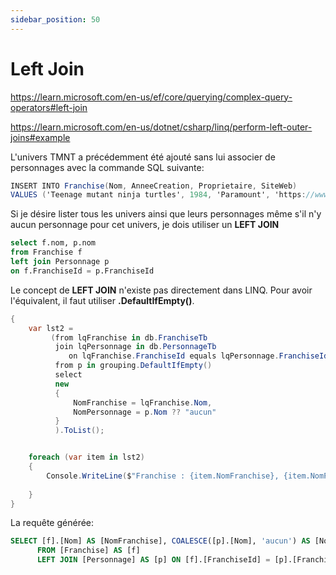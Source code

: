 ```yaml
---
sidebar_position: 50
---
```


# Left Join

https://learn.microsoft.com/en-us/ef/core/querying/complex-query-operators#left-join

https://learn.microsoft.com/en-us/dotnet/csharp/linq/perform-left-outer-joins#example


L'univers TMNT a précédemment été ajouté sans lui associer de personnages avec la commande SQL suivante:

```csharp title="N'exécutez que si TMNT n'est pas déjà dans votre BD"
INSERT INTO Franchise(Nom, AnneeCreation, Proprietaire, SiteWeb)
VALUES ('Teenage mutant ninja turtles', 1984, 'Paramount', 'https://www.teenagemutantninjaturtles.com');
```

Si je désire lister tous les univers ainsi que leurs personnages même s'il n'y aucun personnage pour cet univers, je dois utiliser un **LEFT JOIN**

```sql 
select f.nom, p.nom
from Franchise f
left join Personnage p
on f.FranchiseId = p.FranchiseId
```

Le concept de **LEFT JOIN** n'existe pas directement dans LINQ. Pour avoir l'équivalent, il faut utiliser **.DefaultIfEmpty()**. 

```csharp
{
    var lst2 =
         (from lqFranchise in db.FranchiseTb
          join lqPersonnage in db.PersonnageTb
             on lqFranchise.FranchiseId equals lqPersonnage.FranchiseId into grouping
          from p in grouping.DefaultIfEmpty()
          select
          new
          {
              NomFranchise = lqFranchise.Nom,
              NomPersonnage = p.Nom ?? "aucun"
          }
          ).ToList();


    foreach (var item in lst2)
    {
        Console.WriteLine($"Franchise : {item.NomFranchise}, {item.NomPersonnage} " );
       
    }
}
```

La requête générée: 
```sql
SELECT [f].[Nom] AS [NomFranchise], COALESCE([p].[Nom], 'aucun') AS [NomPersonnage]
      FROM [Franchise] AS [f]
      LEFT JOIN [Personnage] AS [p] ON [f].[FranchiseId] = [p].[FranchiseId]
```